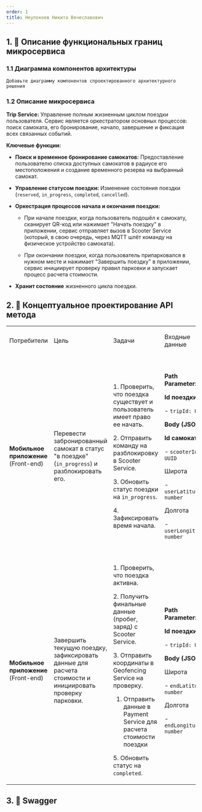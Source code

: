 ```yaml
---
order: 1
title: Неупокоев Никита Вячеславович
---
```


## 1\. 📖 Описание функциональных границ микросервиса

### 1\.1 Диаграмма компонентов архитектуры

```
Добавьте диаграмму компонентов спроектированного архитектурного решения
```

<mermaid path="./fio.mermaid" width="780px" height="140px"/>

### 1\.2 Описание микросервиса

**Trip Service:** Управление полным жизненным циклом поездки пользователя. Сервис является оркестратором основных процессов: поиск самоката, его бронирование, начало, завершение и фиксация всех связанных событий.

**Ключевые функции:**

-  **Поиск и временное бронирование самокатов:** Предоставление пользователю списка доступных самокатов в радиусе его местоположения и создание временного резерва на выбранный самокат.

-  **Управление статусом поездки:** Изменение состояния поездки (`reserved`, `in_progress`, `completed`, `cancelled`).

-  **Оркестрация процессов начала и окончания поездки:**

   -  При начале поездки, когда пользователь подошёл к самокату, сканирует QR-код или нажимает "Начать поездку" в приложении, сервис отправляет  вызов в Scooter Service (который, в свою очередь, через MQTT шлёт команду на физическое устройство самоката).

   -  При окончании поездки, когда пользователь припарковался в нужном месте и нажимает "Завершить поездку" в приложении, сервис инициирует проверку правил парковки и запускает процесс расчета стоимости.

-  **Хранит состояние** жизненного цикла поездки.

## 2\. 🧩 Концептуальное проектирование API метода

<table header="row">
<colgroup><col width="156"/><col width="156"/><col width="156"/><col width="192"/><col width="239"/></colgroup>
<tr>
<td>

Потребители

</td>
<td>

Цель

</td>
<td>

Задачи

</td>
<td>

Входные данные

</td>
<td>

Выходные данные

</td>
</tr>
<tr>
<td>

**Мобильное приложение** (Front-end)

</td>
<td>

Перевести забронированный самокат в статус "в поездке" (`in_progress`) и разблокировать его.

</td>
<td>

1\. Проверить, что поездка существует и пользователь имеет право ее начать.



2\. Отправить команду на разблокировку в Scooter Service.

3\. Обновить статус поездки на `in_progress`.

4\. Зафиксировать время начала.



</td>
<td>



**Path Parameter:**

**Id поездки**

\- `tripId: UUID`

**Body (JSON):**

**Id самоката**

\- `scooterId: UUID`

Широта

\- `userLatitude: number`

Долгота

\- `userLongitude: number`

</td>
<td>

**Response (200):**

Id поездки

\- `tripId: UUID`

Статус поездки

\- `status: "in_progress"`

Время начала поездки

\- `startedAt: ISO DateTime`

**Ошибки:**

\- `404 Not Found` (поездка не найдена)

\- `409 Conflict` (поездка уже начата или завершена)

</td>
</tr>
<tr>
<td>

**Мобильное приложение** (Front-end)

</td>
<td>

Завершить текущую поездку, зафиксировать данные для расчета стоимости и инициировать проверку парковки.

</td>
<td>

1\. Проверить, что поездка активна.



2\. Получить финальные данные (пробег, заряд) с Scooter Service.

3\. Отправить координаты в Geofencing Service на проверку.

1. Отправить данные в Payment Service для расчета стоимости поездки

5\. Обновить статус на `completed`.



</td>
<td>

**Path Parameter:**

**Id поездки**

\- `tripId: UUID`

**Body (JSON):**

Широта

\- `endLatitude: number`

Долгота

\- `endLongitude: number`

</td>
<td>

**Response (202 Accepted):**



\- `tripId: UUID`

\- `status: "completed"`

\- `preliminaryCost: number`

\- `message: "Trip ended. Payment in process."`

**Ошибки (4xx):**

\- `424 Failed Dependency` (нарушение правил парковки)

</td>
</tr>
</table>

## 3\. 🤝 Swagger

<openapi src="./_index-2.yaml" flag="true"/>

### 